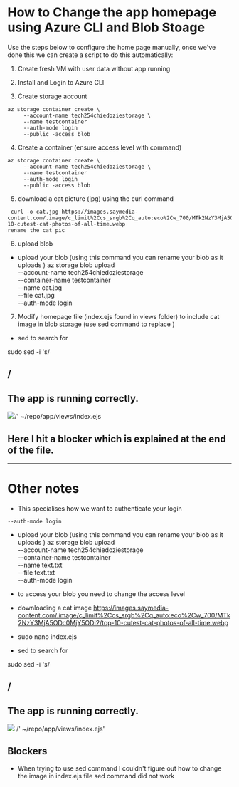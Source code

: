 
# How to Change the app homepage using Azure CLI and Blob Stoage

Use the steps below to configure the home page manually, once we've done this we can create a script to do this automatically:


1. Create fresh VM with user data without app running

2. Install and Login to Azure CLI

3. Create storage account
```
az storage container create \
     --account-name tech254chiedoziestorage \
     --name testcontainer
     --auth-mode login
     --public -access blob
```

4. Create a container (ensure access level with command)
```
az storage container create \
     --account-name tech254chiedoziestorage \
     --name testcontainer
     --auth-mode login
     --public -access blob
```

5. download a cat picture (jpg) using the curl command
```
 curl -o cat.jpg https://images.saymedia-content.com/.image/c_limit%2Ccs_srgb%2Cq_auto:eco%2Cw_700/MTk2NzY3MjA5ODc0MjY5ODI2/top-10-cutest-cat-photos-of-all-time.webp
rename the cat pic

```

6. upload blob

- upload your blob (using this command you can rename your blob as it uploads )
az storage blob upload \
--account-name tech254chiedoziestorage \
--container-name testcontainer \
--name cat.jpg \
--file cat.jpg \
--auth-mode login

7. Modify homepage file (index.ejs found in views folder) to include cat image in blob storage (use sed command to replace )

- sed to search for </h2>

sudo sed -i 's/<h2>/<h2>The app is running correctly.</h2><img src="https://tech254chiedoziestorage.blob.core.windows.net/testcontainer/cat.jpg"/>/' ~/repo/app/views/index.ejs

 ## Here I hit a blocker which is explained at the end of the file.
---

# Other notes

- This specialises how we want to authenticate your login

```
--auth-mode login
```

- upload your blob (using this command you can rename your blob as it uploads )
az storage blob upload \
--account-name tech254chiedoziestorage \
--container-name testcontainer \
--name text.txt \
--file text.txt \
--auth-mode login

- to access your blob you need to change the access level

- downloading a cat image 
https://images.saymedia-content.com/.image/c_limit%2Ccs_srgb%2Cq_auto:eco%2Cw_700/MTk2NzY3MjA5ODc0MjY5ODI2/top-10-cutest-cat-photos-of-all-time.webp

- sudo nano index.ejs

- sed to search for </h2>

sudo sed -i 's/<h2>/<h2>The app is running correctly.</h2><img src="https://tech254chiedoziestorage.blob.core.windows.net/testcontainer/cat.jpg"/>
 /' ~/repo/app/views/index.ejs'

## Blockers
- When trying to use sed command I couldn't figure out how to change the image in index.ejs file sed command did not work